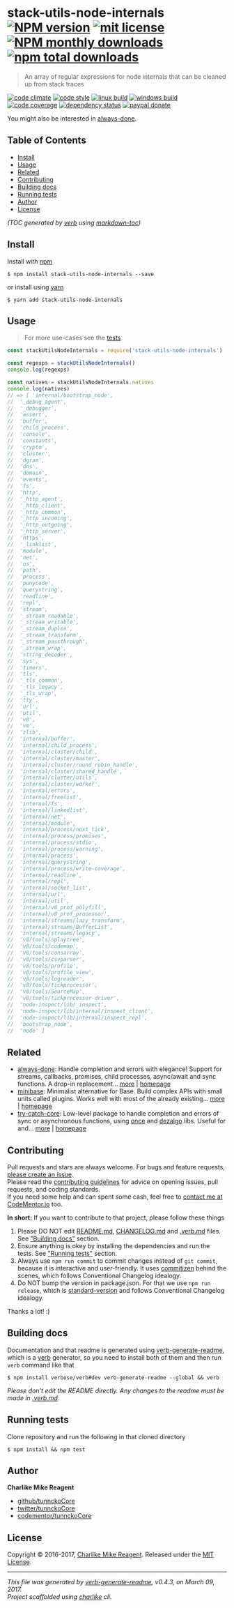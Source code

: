 # stack-utils-node-internals [![NPM version](https://img.shields.io/npm/v/stack-utils-node-internals.svg?style=flat)](https://www.npmjs.com/package/stack-utils-node-internals) [![mit license][license-img]][license-url] [![NPM monthly downloads](https://img.shields.io/npm/dm/stack-utils-node-internals.svg?style=flat)](https://npmjs.org/package/stack-utils-node-internals) [![npm total downloads][downloads-img]][downloads-url]

> An array of regular expressions for node internals that can be cleaned up from stack traces

[![code climate][codeclimate-img]][codeclimate-url] 
[![code style][standard-img]][standard-url] 
[![linux build][travis-img]][travis-url] 
[![windows build][appveyor-img]][appveyor-url] 
[![code coverage][coverage-img]][coverage-url] 
[![dependency status][david-img]][david-url]
[![paypal donate][paypalme-img]][paypalme-url] 

You might also be interested in [always-done](https://github.com/hybridables/always-done#readme).

## Table of Contents
- [Install](#install)
- [Usage](#usage)
- [Related](#related)
- [Contributing](#contributing)
- [Building docs](#building-docs)
- [Running tests](#running-tests)
- [Author](#author)
- [License](#license)

_(TOC generated by [verb](https://github.com/verbose/verb) using [markdown-toc](https://github.com/jonschlinkert/markdown-toc))_

## Install
Install with [npm](https://www.npmjs.com/)

```
$ npm install stack-utils-node-internals --save
```

or install using [yarn](https://yarnpkg.com)

```
$ yarn add stack-utils-node-internals
```

## Usage
> For more use-cases see the [tests](test.js)

```js
const stackUtilsNodeInternals = require('stack-utils-node-internals')

const regexps = stackUtilsNodeInternals()
console.log(regexps)

const natives = stackUtilsNodeInternals.natives
console.log(natives)
// => [ 'internal/bootstrap_node',
//  '_debug_agent',
//  '_debugger',
//  'assert',
//  'buffer',
//  'child_process',
//  'console',
//  'constants',
//  'crypto',
//  'cluster',
//  'dgram',
//  'dns',
//  'domain',
//  'events',
//  'fs',
//  'http',
//  '_http_agent',
//  '_http_client',
//  '_http_common',
//  '_http_incoming',
//  '_http_outgoing',
//  '_http_server',
//  'https',
//  '_linklist',
//  'module',
//  'net',
//  'os',
//  'path',
//  'process',
//  'punycode',
//  'querystring',
//  'readline',
//  'repl',
//  'stream',
//  '_stream_readable',
//  '_stream_writable',
//  '_stream_duplex',
//  '_stream_transform',
//  '_stream_passthrough',
//  '_stream_wrap',
//  'string_decoder',
//  'sys',
//  'timers',
//  'tls',
//  '_tls_common',
//  '_tls_legacy',
//  '_tls_wrap',
//  'tty',
//  'url',
//  'util',
//  'v8',
//  'vm',
//  'zlib',
//  'internal/buffer',
//  'internal/child_process',
//  'internal/cluster/child',
//  'internal/cluster/master',
//  'internal/cluster/round_robin_handle',
//  'internal/cluster/shared_handle',
//  'internal/cluster/utils',
//  'internal/cluster/worker',
//  'internal/errors',
//  'internal/freelist',
//  'internal/fs',
//  'internal/linkedlist',
//  'internal/net',
//  'internal/module',
//  'internal/process/next_tick',
//  'internal/process/promises',
//  'internal/process/stdio',
//  'internal/process/warning',
//  'internal/process',
//  'internal/querystring',
//  'internal/process/write-coverage',
//  'internal/readline',
//  'internal/repl',
//  'internal/socket_list',
//  'internal/url',
//  'internal/util',
//  'internal/v8_prof_polyfill',
//  'internal/v8_prof_processor',
//  'internal/streams/lazy_transform',
//  'internal/streams/BufferList',
//  'internal/streams/legacy',
//  'v8/tools/splaytree',
//  'v8/tools/codemap',
//  'v8/tools/consarray',
//  'v8/tools/csvparser',
//  'v8/tools/profile',
//  'v8/tools/profile_view',
//  'v8/tools/logreader',
//  'v8/tools/tickprocessor',
//  'v8/tools/SourceMap',
//  'v8/tools/tickprocessor-driver',
//  'node-inspect/lib/_inspect',
//  'node-inspect/lib/internal/inspect_client',
//  'node-inspect/lib/internal/inspect_repl',
//  'bootstrap_node',
//  'node' ]
```

## Related
- [always-done](https://www.npmjs.com/package/always-done): Handle completion and errors with elegance! Support for streams, callbacks, promises, child processes, async/await and sync functions. A drop-in replacement… [more](https://github.com/hybridables/always-done#readme) | [homepage](https://github.com/hybridables/always-done#readme "Handle completion and errors with elegance! Support for streams, callbacks, promises, child processes, async/await and sync functions. A drop-in replacement for [async-done][] - pass 100% of its tests plus more")
- [minibase](https://www.npmjs.com/package/minibase): Minimalist alternative for Base. Build complex APIs with small units called plugins. Works well with most of the already existing… [more](https://github.com/node-minibase/minibase#readme) | [homepage](https://github.com/node-minibase/minibase#readme "Minimalist alternative for Base. Build complex APIs with small units called plugins. Works well with most of the already existing [base][] plugins.")
- [try-catch-core](https://www.npmjs.com/package/try-catch-core): Low-level package to handle completion and errors of sync or asynchronous functions, using [once][] and [dezalgo][] libs. Useful for and… [more](https://github.com/hybridables/try-catch-core#readme) | [homepage](https://github.com/hybridables/try-catch-core#readme "Low-level package to handle completion and errors of sync or asynchronous functions, using [once][] and [dezalgo][] libs. Useful for and used in higher-level libs such as [always-done][] to handle completion of anything.")

## Contributing
Pull requests and stars are always welcome. For bugs and feature requests, [please create an issue](https://github.com/tunnckoCore/stack-utils-node-internals/issues/new).  
Please read the [contributing guidelines](CONTRIBUTING.md) for advice on opening issues, pull requests, and coding standards.  
If you need some help and can spent some cash, feel free to [contact me at CodeMentor.io](https://www.codementor.io/tunnckocore?utm_source=github&utm_medium=button&utm_term=tunnckocore&utm_campaign=github) too.

**In short:** If you want to contribute to that project, please follow these things

1. Please DO NOT edit [README.md](README.md), [CHANGELOG.md](CHANGELOG.md) and [.verb.md](.verb.md) files. See ["Building docs"](#building-docs) section.
2. Ensure anything is okey by installing the dependencies and run the tests. See ["Running tests"](#running-tests) section.
3. Always use `npm run commit` to commit changes instead of `git commit`, because it is interactive and user-friendly. It uses [commitizen][] behind the scenes, which follows Conventional Changelog idealogy.
4. Do NOT bump the version in package.json. For that we use `npm run release`, which is [standard-version][] and follows Conventional Changelog idealogy.

Thanks a lot! :)

## Building docs
Documentation and that readme is generated using [verb-generate-readme][], which is a [verb][] generator, so you need to install both of them and then run `verb` command like that

```
$ npm install verbose/verb#dev verb-generate-readme --global && verb
```

_Please don't edit the README directly. Any changes to the readme must be made in [.verb.md](.verb.md)._

## Running tests
Clone repository and run the following in that cloned directory

```
$ npm install && npm test
```

## Author
**Charlike Mike Reagent**

+ [github/tunnckoCore](https://github.com/tunnckoCore)
+ [twitter/tunnckoCore](https://twitter.com/tunnckoCore)
+ [codementor/tunnckoCore](https://codementor.io/tunnckoCore)

## License
Copyright © 2016-2017, [Charlike Mike Reagent](https://i.am.charlike.online). Released under the [MIT License](LICENSE).

***

_This file was generated by [verb-generate-readme](https://github.com/verbose/verb-generate-readme), v0.4.3, on March 09, 2017._  
_Project scaffolded using [charlike][] cli._

[always-done]: https://github.com/hybridables/always-done
[async-done]: https://github.com/gulpjs/async-done
[base]: https://github.com/node-base/base
[charlike]: https://github.com/tunnckocore/charlike
[commitizen]: https://github.com/commitizen/cz-cli
[dezalgo]: https://github.com/npm/dezalgo
[once]: https://github.com/isaacs/once
[standard-version]: https://github.com/conventional-changelog/standard-version
[verb-generate-readme]: https://github.com/verbose/verb-generate-readme
[verb]: https://github.com/verbose/verb

[license-url]: https://www.npmjs.com/package/stack-utils-node-internals
[license-img]: https://img.shields.io/npm/l/stack-utils-node-internals.svg

[downloads-url]: https://www.npmjs.com/package/stack-utils-node-internals
[downloads-img]: https://img.shields.io/npm/dt/stack-utils-node-internals.svg

[codeclimate-url]: https://codeclimate.com/github/tunnckoCore/stack-utils-node-internals
[codeclimate-img]: https://img.shields.io/codeclimate/github/tunnckoCore/stack-utils-node-internals.svg

[travis-url]: https://travis-ci.org/tunnckoCore/stack-utils-node-internals
[travis-img]: https://img.shields.io/travis/tunnckoCore/stack-utils-node-internals/master.svg?label=linux

[appveyor-url]: https://ci.appveyor.com/project/tunnckoCore/stack-utils-node-internals
[appveyor-img]: https://img.shields.io/appveyor/ci/tunnckoCore/stack-utils-node-internals/master.svg?label=windows

[coverage-url]: https://codecov.io/gh/tunnckoCore/stack-utils-node-internals
[coverage-img]: https://img.shields.io/codecov/c/github/tunnckoCore/stack-utils-node-internals/master.svg

[david-url]: https://david-dm.org/tunnckoCore/stack-utils-node-internals
[david-img]: https://img.shields.io/david/tunnckoCore/stack-utils-node-internals.svg

[standard-url]: https://github.com/feross/standard
[standard-img]: https://img.shields.io/badge/code%20style-standard-brightgreen.svg

[paypalme-url]: https://www.paypal.me/tunnckoCore
[paypalme-img]: https://img.shields.io/badge/paypal-donate-brightgreen.svg

